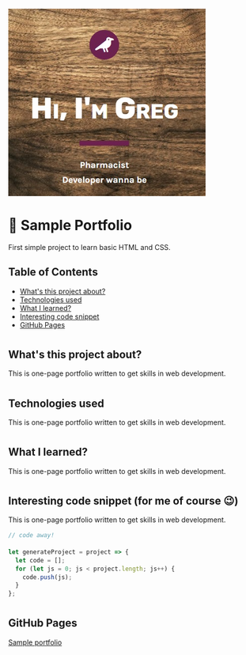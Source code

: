 <a href="https://grzegorz-jodlowski.github.io/sample-portfolio/"><img src="logo.jpg" title="logo" alt="title with text Hi I/m Greg, pharmacist, developer wanna be"></a>



# 🚀 Sample Portfolio

First simple project to learn basic HTML and CSS.

## Table of Contents

- [What's this project about?](#about)
- [Technologies used](#technologies)
- [What I learned?](#what)
- [Interesting code snippet](#interesting)
- [GitHub Pages](#gitHub)

#
## What's this project about?

This is one-page portfolio written to get skills in web development.
#
## Technologies used
This is one-page portfolio written to get skills in web development.
#
## What I learned?
This is one-page portfolio written to get skills in web development.
#
## Interesting code snippet (for me of course 😉)
This is one-page portfolio written to get skills in web development.

```javascript
// code away!

let generateProject = project => {
  let code = [];
  for (let js = 0; js < project.length; js++) {
    code.push(js);
  }
};
```
#
## <a name="gitHub"></a>GitHub Pages
<a href="https://grzegorz-jodlowski.github.io/sample-portfolio/">Sample portfolio</a>